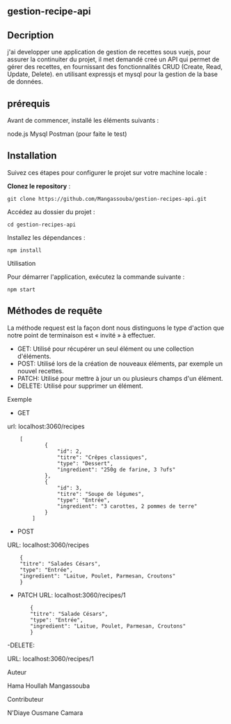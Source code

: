 ## gestion-recipe-api

## Decription

j'ai developper une application de gestion de recettes sous vuejs,
pour assurer la continuiter du projet, il met demandé creé un API qui permet de gérer des recettes, en fournissant des fonctionnalités CRUD (Create, Read, Update, Delete). en utilisant expressjs et mysql pour la gestion de la base de données.

## prérequis

Avant de commencer, installé les éléments suivants :

node.js
Mysql
Postman (pour faite le test)

## Installation

Suivez ces étapes pour configurer le projet sur votre machine locale :

**Clonez le repository** :

    git clone https://github.com/Mangassouba/gestion-recipes-api.git

Accédez au dossier du projet :

    cd gestion-recipes-api

Installez les dépendances :

    npm install

Utilisation

Pour démarrer l'application, exécutez la commande suivante :

    npm start

## Méthodes de requête

La méthode request est la façon dont nous distinguons le type d'action que notre point de terminaison est « invité » à effectuer.

- GET: Utilisé pour récupérer un seul élément ou une collection d'éléments.
- POST: Utilisé lors de la création de nouveaux éléments, par exemple un nouvel recettes.
- PATCH: Utilisé pour mettre à jour un ou plusieurs champs d'un élément.
- DELETE: Utilisé pour supprimer un élément.

Exemple

- GET

url: localhost:3060/recipes

        [
                {
                    "id": 2,
                    "titre": "Crêpes classiques",
                    "type": "Dessert",
                    "ingredient": "250g de farine, 3 ?ufs"
                },
                {
                    "id": 3,
                    "titre": "Soupe de légumes",
                    "type": "Entrée",
                    "ingredient": "3 carottes, 2 pommes de terre"
                }
            ]

- POST

URL: localhost:3060/recipes

        {
        "titre": "Salades Césars",
        "type": "Entrée",
        "ingredient": "Laitue, Poulet, Parmesan, Croutons"
        }

- PATCH
  URL: localhost:3060/recipes/1

          {
          "titre": "Salade Césars",
          "type": "Entrée",
          "ingredient": "Laitue, Poulet, Parmesan, Croutons"
          }

-DELETE:

URL: localhost:3060/recipes/1

Auteur

Hama Houllah Mangassouba

Contributeur

N'Diaye Ousmane Camara
